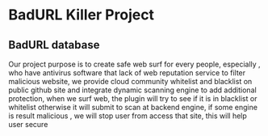 # BadURL Killer Project
## BadURL database

Our project purpose is to create safe web surf for every people, especially , who have antivirus software that lack of web reputation service to filter malicious website, we provide cloud community whitelist and blacklist on public github site and integrate dynamic scanning engine to add additional protection, when we surf web, the plugin will try to see if it is in blacklist or whitelist otherwise it will submit to scan at backend engine, if some engine is result malicious , we will stop user from access that site, this will help user secure
